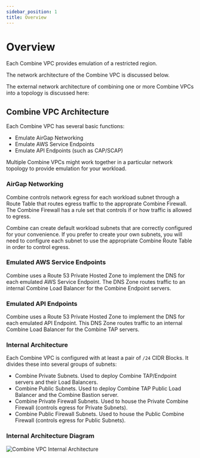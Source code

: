 ```yaml
---
sidebar_position: 1
title: Overview
---
```


# Overview

Each Combine VPC provides emulation of a restricted region.

The network architecture of the Combine VPC is discussed below.

The external network architecture of combining one or more Combine VPCs into a topology is discussed here:


## Combine VPC Architecture

Each Combine VPC has several basic functions:

- Emulate AirGap Networking
- Emulate AWS Service Endpoints
- Emulate API Endpoints (such as CAP/SCAP)

Multiple Combine VPCs might work together in a particular network topology to provide emulation for your workload.

### AirGap Networking

Combine controls network egress for each workload subnet through a Route Table that routes egress traffic to the approprate Combine Firewall. The Combine Firewall has a rule set that controls if or how traffic is allowed to egress.

Combine can create default workload subnets that are correctly configured for your convenience. If you prefer to create your own subnets, you will need to configure each subnet to use the appropriate Combine Route Table in order to control egress.

### Emulated AWS Service Endpoints

Combine uses a Route 53 Private Hosted Zone to implement the DNS for each emulated AWS Service Endpoint. The DNS Zone routes traffic to an internal Combine Load Balancer for the Combine Endpoint servers.

### Emulated API Endpoints

Combine uses a Route 53 Private Hosted Zone to implement the DNS for each emulated API Endpoint. This DNS Zone routes traffic to an internal Combine Load Balancer for the Combine TAP servers.

### Internal Architecture

Each Combine VPC is configured with at least a pair of `/24` CIDR Blocks. It divides these into several groups of subnets:

- Combine Private Subnets. Used to deploy Combine TAP/Endpoint servers and their Load Balancers.
- Combine Public Subnets. Used to deploy Combine TAP Public Load Balancer and the Combine Bastion server.
- Combine Private Firewall Subnets. Used to house the Private Combine Firewall (controls egress for Private Subnets).
- Combine Public Firewall Subnets. Used to house the Public Combine Firewall (controls egress for Public Subnets).

### Internal Architecture Diagram

![Combine VPC Internal Architecture](/aws/combine_vpc_architecture.png)
